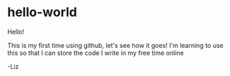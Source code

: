 # hello-world


Hello!

This is my first time using github, let's see how it goes!
I'm learning to use this so that I can store the code I write in my free time online 

-Liz
